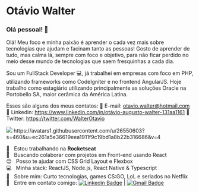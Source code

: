 # Otávio Walter

### Olá pessoal! 👋

Olá! Meu foco e minha paixão é aprender o cada vez mais sobre tecnologias que ajudam e facinam tanto as pessoas! 
Gosto de aprender de tudo, mas calma lá, sempre com foco e objetivo, para não ficar perdido no meio desse mundo de tecnologias que saem fresquinhas a cada dia.

Sou um FullStack Developer :computer:, já trabalhei em empresas com foco em PHP, utilizando frameworks como CodeIgniter e no frontend AngularJS.
Hoje trabalho como estagiário utilizando principalmente as soluções Oracle na Portobello SA, maior cerâmica da América Latina.

Esses são alguns dos meus contatos:
📩 E-mail: otavio.walter@hotmail.com
🔗 Linkedin: https://www.linkedin.com/in/otávio-augusto-walter-131aa1161
🔗 Twitter: https://twitter.com/WalterOtavio

<img width="auto" src="https://github.com/tgmarinho/tgmarinho/blob/master/banner.png">
https://avatars1.githubusercontent.com/u/26550603?s=460&u=ec261a5e36619eea1911f9c19bd1a8b22b316686&v=4



 :rocket:  &nbsp; Estou trabalhando na **Rocketseat**
 <br/> :purple_heart: &nbsp; Buscando colaborar com projetos em Front-end usando React
 <br/> :blush: &nbsp; Posso te ajudar com CSS Grid Layout e Flexbox
 <br/> :computer: &nbsp; Minha stack: ReactJS, Node.js, React Native & Typescript
 <br/> 💬  &nbsp; Sobre mim: Curto tecnologias, games CS:GO, LoL e seriados no Netflix
 <br/> :email: &nbsp; Entre em contato comigo: [![Linkedin Badge](https://img.shields.io/badge/-ThiagoMarinho-blue?style=flat-square&logo=Linkedin&logoColor=white&link=https://www.linkedin.com/in/tgmarinho/)](https://www.linkedin.com/in/tgmarinho/) 
| 
[![Gmail Badge](https://img.shields.io/badge/-tgmarinho@gmail.com-c14438?style=flat-square&logo=Gmail&logoColor=white&link=mailto:tgmarinho@gmail.com)](mailto:tgmarinho@gmail.com)


